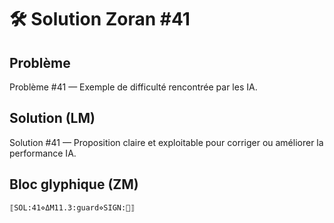 # 🛠️ Solution Zoran #41

## Problème
Problème #41 — Exemple de difficulté rencontrée par les IA.

## Solution (LM)
Solution #41 — Proposition claire et exploitable pour corriger ou améliorer la performance IA.

## Bloc glyphique (ZM)
```
⟦SOL:41⋄ΔM11.3:guard⋄SIGN:🦋⟧
```
